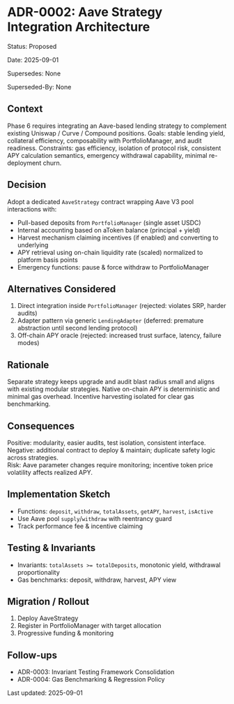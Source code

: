 # ADR-0002: Aave Strategy Integration Architecture

Status: Proposed

Date: 2025-09-01

Supersedes: None

Superseded-By: None

## Context

Phase 6 requires integrating an Aave-based lending strategy to complement existing Uniswap / Curve / Compound positions. Goals: stable lending yield, collateral efficiency, composability with PortfolioManager, and audit readiness. Constraints: gas efficiency, isolation of protocol risk, consistent APY calculation semantics, emergency withdrawal capability, minimal re-deployment churn.

## Decision

Adopt a dedicated `AaveStrategy` contract wrapping Aave V3 pool interactions with:

- Pull-based deposits from `PortfolioManager` (single asset USDC)
- Internal accounting based on aToken balance (principal + yield)
- Harvest mechanism claiming incentives (if enabled) and converting to underlying
- APY retrieval using on-chain liquidity rate (scaled) normalized to platform basis points
- Emergency functions: pause & force withdraw to PortfolioManager

## Alternatives Considered

1. Direct integration inside `PortfolioManager` (rejected: violates SRP, harder audits)
1. Adapter pattern via generic `LendingAdapter` (deferred: premature abstraction until second lending protocol)
1. Off-chain APY oracle (rejected: increased trust surface, latency, failure modes)

## Rationale

Separate strategy keeps upgrade and audit blast radius small and aligns with existing modular strategies. Native on-chain APY is deterministic and minimal gas overhead. Incentive harvesting isolated for clear gas benchmarking.

## Consequences

Positive: modularity, easier audits, test isolation, consistent interface.  
Negative: additional contract to deploy & maintain; duplicate safety logic across strategies.  
Risk: Aave parameter changes require monitoring; incentive token price volatility affects realized APY.

## Implementation Sketch

- Functions: `deposit`, `withdraw`, `totalAssets`, `getAPY`, `harvest`, `isActive`
- Use Aave pool `supply`/`withdraw` with reentrancy guard
- Track performance fee & incentive claiming

## Testing & Invariants

- Invariants: `totalAssets >= totalDeposits`, monotonic yield, withdrawal proportionality
- Gas benchmarks: deposit, withdraw, harvest, APY view

## Migration / Rollout

1. Deploy AaveStrategy
1. Register in PortfolioManager with target allocation
1. Progressive funding & monitoring

## Follow-ups

- ADR-0003: Invariant Testing Framework Consolidation
- ADR-0004: Gas Benchmarking & Regression Policy

Last updated: 2025-09-01
